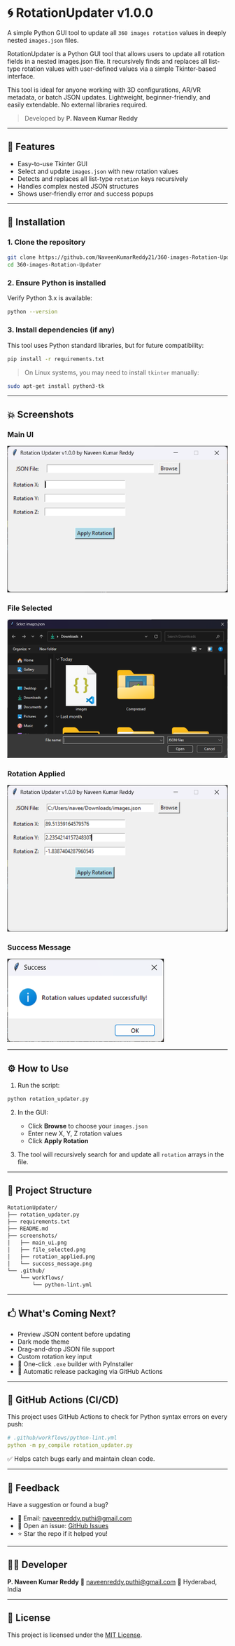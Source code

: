 # 🌀 RotationUpdater v1.0.0

A simple Python GUI tool to update all `360 images rotation` values in deeply nested `images.json` files.

RotationUpdater is a Python GUI tool that allows users to update all rotation fields in a nested images.json file. It recursively finds and replaces all list-type rotation values with user-defined values via a simple Tkinter-based interface.

This tool is ideal for anyone working with 3D configurations, AR/VR metadata, or batch JSON updates. Lightweight, beginner-friendly, and easily extendable. No external libraries required.

> Developed by **P. Naveen Kumar Reddy**

---

## 📜 Features

* Easy-to-use Tkinter GUI
* Select and update `images.json` with new rotation values
* Detects and replaces all list-type `rotation` keys recursively
* Handles complex nested JSON structures
* Shows user-friendly error and success popups

---

## 📅 Installation

### 1. Clone the repository

```bash
git clone https://github.com/NaveenKumarReddy21/360-images-Rotation-Updater.git
cd 360-images-Rotation-Updater

```

### 2. Ensure Python is installed

Verify Python 3.x is available:

```bash
python --version
```

### 3. Install dependencies (if any)

This tool uses Python standard libraries, but for future compatibility:

```bash
pip install -r requirements.txt
```

> On Linux systems, you may need to install `tkinter` manually:

```bash
sudo apt-get install python3-tk
```

---

## 💥 Screenshots

### Main UI

![Main UI](screenshots/main_ui.png)

### File Selected

![File Selected](screenshots/file_selected.png)

### Rotation Applied

![Rotation Applied](screenshots/rotation_applied.png)

### Success Message

![Success](screenshots/success_message.png)

---

## ⚙️ How to Use

1. Run the script:

```bash
python rotation_updater.py
```

2. In the GUI:

   * Click **Browse** to choose your `images.json`
   * Enter new X, Y, Z rotation values
   * Click **Apply Rotation**

3. The tool will recursively search for and update all `rotation` arrays in the file.

---

## 📁 Project Structure

```
RotationUpdater/
├── rotation_updater.py
├── requirements.txt
├── README.md
├── screenshots/
│   ├── main_ui.png
│   ├── file_selected.png
│   ├── rotation_applied.png
│   └── success_message.png
└── .github/
    └── workflows/
        └── python-lint.yml
```

---

## 🖒 What's Coming Next?

* Preview JSON content before updating
* Dark mode theme
* Drag-and-drop JSON file support
* Custom rotation key input
* 📆 One-click `.exe` builder with PyInstaller
* 🚀 Automatic release packaging via GitHub Actions

---

## 🤖 GitHub Actions (CI/CD)

This project uses GitHub Actions to check for Python syntax errors on every push:

```yaml
# .github/workflows/python-lint.yml
python -m py_compile rotation_updater.py
```

✅ Helps catch bugs early and maintain clean code.

---

## 📝 Feedback

Have a suggestion or found a bug?

* 📧 Email: [naveenreddy.puthi@gmail.com](mailto:naveenreddy.puthi@gmail.com)
* 📝 Open an issue: [GitHub Issues](https://github.com/NaveenKumarReddy21/360-images-Rotation-Updater/issues)
* ⭐ Star the repo if it helped you!

---

## 👨‍💼 Developer

**P. Naveen Kumar Reddy**
📧 [naveenreddy.puthi@gmail.com](mailto:naveenreddy.puthi@gmail.com)
📍 Hyderabad, India

---

## 📄 License

This project is licensed under the [MIT License](LICENSE).
